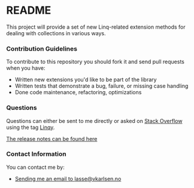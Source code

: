 # README #

This project will provide a set of new Linq-related extension methods for dealing with collections in various ways.

### Contribution Guidelines ###

To contribute to this repository you should fork it and send pull requests when you have:

* Written new extensions you'd like to be part of the library
* Written tests that demonstrate a bug, failure, or missing case handling
* Done code maintenance, refactoring, optimizations

### Questions ###

Questions can either be sent to me directly or asked on [Stack Overflow](http://www.stackoverflow.com) using
the tag [Linqy](http://stackoverflow.com/questions/tagged/linqy).

[The release notes can be found here](CHANGELOG.md)

### Contact Information ###

You can contact me by:

* [Sending me an email to lasse@vkarlsen.no](mailto:lasse@vkarlsen.no)